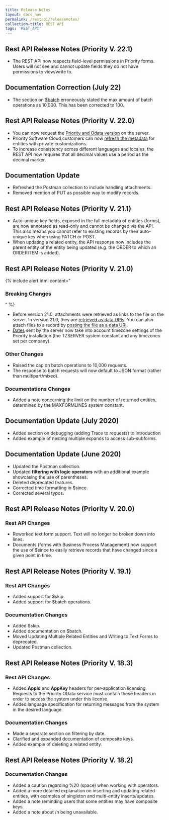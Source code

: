 ```yaml
---
title: Release Notes
layout: docs_nav
permalink: /restapi/releasenotes/
collection-title: REST API
tags: 'REST_API'
---
```

<style type="text/css">
    
    ul {
        list-style-type: disc;
    }
</style>

## Rest API Release Notes (Priority V. 22.1)

- The REST API now respects field-level permissions in Priority forms. Users will not see and cannot update fields they do not have permissions to view/write to.

## Documentation Correction (July 22)

- The section on [$batch](../Modify/#Performing_Batch_Operations) erroneously stated the max amount of batch operations as 10,000. This has been corrected to 100.

## Rest API Release Notes (Priority V. 22.0)

- You can now request the [Priority and Odata version](../request#requesting-the-priority-version) on the server.
- Priority Software Cloud customers can now [refresh the metadata](../Modify#Priority_Software_Cloud_-_Refreshing_Metadata) for entities with private customizations.
- To increase consistency across different languages and locales, the REST API now requires that all decimal values use a period as the decimal marker.

## Documentation Update

- Refreshed the Postman collection to include handling attachments.
- Removed mention of PUT as possible way to modify records.

## Rest API Release Notes (Priority V. 21.1)

* Auto-unique key fields, exposed in the full metadata of entities (forms), are now annotated as read-only and cannot be changed via the API. This also means you cannot refer to existing records by their auto-unique key when using PATCH or POST.
* When updating a related entity, the API response now includes the parent entity of the entity being updated (e.g. the ORDER to which an ORDERITEM is added).

## Rest API Release Notes (Priority V. 21.0)

{% include alert.html content="<h3>Breaking Changes</h3>" %}
*   Before version 21.0, attachments were retrieved as links to the file on the server. In version 21.0, they are [retrieved as data URIs](../request/#Requesting_Attachments). You can also attach files to a record by [posting the file as a data URI](../modify/#Attaching_Files).
*   [Dates](../#Timezone) sent by the server now take into account timezone settings of the Priority installation (the TZSERVER system constant and any timezones set per company).

### Other Changes
* Raised the cap on batch operations to 10,000 requests.
* The response to batch requests will now default to JSON format (rather than multipart/mixed).

### Documentations Changes
* Added a note concerning the limit on the number of returned entities, determined by the MAXFORMLINES system constant.

## Documentation Update (July 2020)
* Added section on debugging (adding Trace to requests) to introduction
* Added example of nesting multiple expands to access sub-subforms.

## Documentation Update (June 2020)
* Updated the Postman collection.
* Updated **filtering with logic operators** with an additional example showcasing the use of parentheses. 
* Deleted deprecated features.
* Corrected time formatting in $since.
* Corrected several typos.

## Rest API Release Notes (Priority V. 20.0)

### Rest API Changes
* Reworked text form support. Text will no longer be broken down into lines.
* Documents (forms with Business Process Management) now support the use of $since to easily retrieve records that have changed since a given point in time.

## Rest API Release Notes (Priority V. 19.1)

### Rest API Changes
* Added support for $skip.
* Added support for $batch operations.

### Documentation Changes
* Added $skip.
* Added documentation on $batch. 
* Moved Updating Multiple Related Entities and Writing to Text Forms to deprecated. 
* Updated Postman collection.

## Rest API Release Notes (Priority V. 18.3)

### Rest API Changes
* Added **AppId** and **AppKey** headers for per-application licensing. Requests to the Priority OData service must contain these headers in order to access the system under this license.
* Added language specification for returning messages from the system in the desired language.

### Documentation Changes
* Made a separate section on filtering by date.
* Clarified and expanded documentation of composite keys.
* Added example of deleting a related entity.

## Rest API Release Notes (Priority V. 18.2)

### Documentation Changes
* Added a caution regarding %20 (space) when working with operators.
* Added a more detailed explanation on inserting and updating related entities, with examples of singleton and multi-entity inserts/updates.
* Added a note reminding users that some entities may have composite keys.
* Added a note about /n being unavailable.


